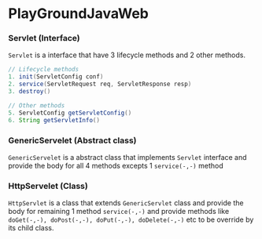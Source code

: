 # PlayGroundJavaWeb


### Servlet (Interface)
`Servlet` is a interface that have 3 lifecycle methods and 2 other methods. 
```java
// Lifecycle methods
1. init(ServletConfig conf)
2. service(ServletRequest req, ServletResponse resp)
3. destroy()

// Other methods
5. ServletConfig getServletConfig()
6. String getServletInfo()
```

### GenericServelet (Abstract class) 
`GenericServelet` is a abstract class that implements `Servlet` interface and provide the body for all 4 methods excepts 1 `service(-,-)` method

### HttpServelet (Class)
`HttpServlet` is a class that extends `GenericServlet` class and provide the body for remaining 1 method `service(-,-)` and provide methods like `doGet(-,-), doPost(-,-), doPut(-,-), doDelete(-,-)` etc to be override by its child class. 
